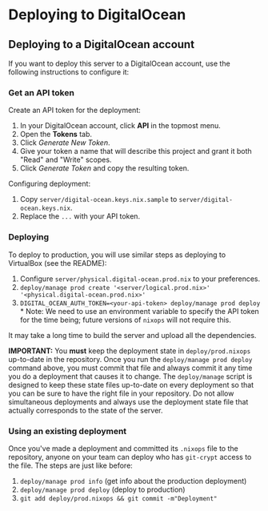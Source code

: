 Deploying to DigitalOcean
=========================

## Deploying to a DigitalOcean account

If you want to deploy this server to a DigitalOcean account, use the following instructions to configure it:

### Get an API token

Create an API token for the deployment:

  1. In your DigitalOcean account, click **API** in the topmost menu.
  2. Open the **Tokens** tab.
  3. Click *Generate New Token*.
  4. Give your token a name that will describe this project and grant it both "Read" and "Write" scopes.
  5. Click *Generate Token* and copy the resulting token.

Configuring deployment:

  1. Copy `server/digital-ocean.keys.nix.sample` to `server/digital-ocean.keys.nix`.
  2. Replace the `...` with your API token.

### Deploying

To deploy to production, you will use similar steps as deploying to VirtualBox (see the README):

  1. Configure `server/physical.digital-ocean.prod.nix` to your preferences.
  2. `deploy/manage prod create '<server/logical.prod.nix>' '<physical.digital-ocean.prod.nix>'`
  3. `DIGITAL_OCEAN_AUTH_TOKEN=<your-api-token> deploy/manage prod deploy`
    * Note: We need to use an environment variable to specify the API token for the time being; future versions of `nixops` will not require this.

It may take a long time to build the server and upload all the dependencies.

**IMPORTANT:** You **must** keep the deployment state in `deploy/prod.nixops` up-to-date in the repository. Once you run the `deploy/manage prod deploy` command above, you must commit that file and always commit it any time you do a deployment that causes it to change. The `deploy/manage` script is designed to keep these state files up-to-date on every deployment so that you can be sure to have the right file in your repository. Do not allow simultaneous deployments and always use the deployment state file that actually corresponds to the state of the server.


### Using an existing deployment

Once you've made a deployment and committed its `.nixops` file to the repository, anyone on your team can deploy who has `git-crypt` access to the file. The steps are just like before:

  1. `deploy/manage prod info` (get info about the production deployment)
  2. `deploy/manage prod deploy` (deploy to production)
  3. `git add deploy/prod.nixops && git commit -m"Deployment"`
